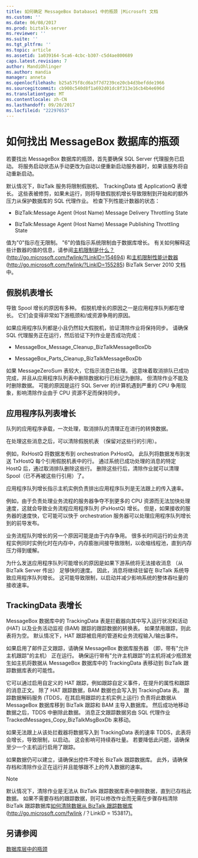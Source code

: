 ```yaml
---
title: 如何确定 MessageBox Database1 中的瓶颈 |Microsoft 文档
ms.custom: ''
ms.date: 06/08/2017
ms.prod: biztalk-server
ms.reviewer: ''
ms.suite: ''
ms.tgt_pltfrm: ''
ms.topic: article
ms.assetid: 1a039164-5ca6-4cbc-b307-c5d4ae800689
caps.latest.revision: 7
author: MandiOhlinger
ms.author: mandia
manager: anneta
ms.openlocfilehash: b25a575f8cd6a3f7d7239ce20cb4d3befdde1966
ms.sourcegitcommit: cb908c540d8f1a692d01dc8f313e16cb4b4e696d
ms.translationtype: MT
ms.contentlocale: zh-CN
ms.lasthandoff: 09/20/2017
ms.locfileid: "22297653"
---
```

# <a name="how-to-identify-bottlenecks-in-the-messagebox-database"></a>如何找出 MessageBox 数据库的瓶颈
若要找出 MessageBox 数据库的瓶颈，首先要确保 SQL Server 代理服务已启动。 将服务启动状态从手动更改为自动以便重新启动服务器时，如果该服务将自动重新启动。  
  
 默认情况下，BizTalk 服务将限制假脱机、 TrackingData 或 ApplicationQ 表增长。 这些表被修剪，如果未运行，则将导致假脱机增长导致限制到开始和的额外压力从保护数据库的 SQL 代理作业。 检查下列性能计数器的状态：  
  
-   BizTalk:Message Agent (Host Name) Message Delivery Throttling State  
  
-   BizTalk:Message Agent (Host Name) Message Publishing Throttling State  
  
 值为"0"指示在无限制。 "6"的值指示系统限制由于数据库增长。 有关如何解释这些计数器的值的信息，请参阅[主机限制是什么？](http://go.microsoft.com/fwlink/?LinkID=154694) (http://go.microsoft.com/fwlink/?LinkID=154694) 和[主机限制性能计数器](http://go.microsoft.com/fwlink/?LinkID=155285)(http://go.microsoft.com/fwlink/?LinkID=155285) BizTalk Server 2010 文档中。  
  
## <a name="spool-table-growth"></a>假脱机表增长  
 导致 Spool 增长的原因有多种。 假脱机增长的原因之一是应用程序队列都在增长。 它们会变得非常如下游瓶颈和/或资源争用的原因。  
  
 如果应用程序队列都是小且仍然较大假脱机，验证清除作业将保持同步。 请确保 SQL 代理服务正在运行，然后验证下列作业是否成功完成：  
  
-   MessageBox_Message_Cleanup_BizTalkMessageBoxDb  
  
-   MessageBox_Parts_Cleanup_BizTalkMessageBoxDb  
  
 如果 MessageZeroSum 表较大，它指示消息已处理。 这意味着取消排队已成功完成，并且从应用程序队列表中删除数据和行已标记为删除。 但清除作业不能及时删除数据。 可能的原因是运行 SQL Server 的计算机遇到严重的 CPU 争用现象，影响清除作业由于 CPU 资源不足而保持同步。  
  
## <a name="application-queue-table-growth"></a>应用程序队列表增长  
 队列的应用程序承载，一次处理，取消排队的清理正在进行的转换数据。  
  
 在处理这些消息之后，可以清除假脱机表 （保留对这些行的引用）。  
  
 例如，RxHostQ 将数据发布到 orchestration PxHostQ。 此队列将数据发布到发送 TxHostQ 每个引用假脱机表中的行。 通过系统已成功处理的消息的特定 HostQ 后，通过取消排队删除这些行。 删除这些行后，清除作业就可以清理 Spool（已不再被这些行引用）了。  
  
 应用程序队列增长指示主机实例负责排出应用程序队列是无法跟上的传入速率。  
  
 例如，由于负责处理业务流程的服务器争夺不到更多的 CPU 资源而无法加快处理速度，这就会导致业务流程应用程序队列 (PxHostQ) 增长。 但是，如果接收的服务器的速度快，它可能可以快于 orchestration 服务器可以处理应用程序队列增长到的前导发布。  
  
 业务流程队列增长的另一个原因可能是由于内存争用。 很多长时间运行的业务流程实例同时实例化时在内存中，内存膨胀间接导致限制，以收缩线程池，直到内存压力得到缓解。  
  
 为什么发送应用程序队列可能增长的原因是如果下游系统将无法接收消息 （从 BizTalk Server 传出） 足够快的速度。 因此，消息将继续驻留在 BizTalk 系统导致应用程序队列增长。 这可能导致限制，以启动并减少影响系统的整体吞吐量的接收速率。  
  
## <a name="trackingdata-table-growth"></a>TrackingData 表增长  
 MessageBox 数据库中的 TrackingData 表是拦截器向其中写入运行状况和活动 (HAT) 以及业务活动监视 (BAM) 跟踪的跟踪数据的转换表。 如果禁用跟踪，则此表将为空。 默认情况下，HAT 跟踪被启用的管道和业务流程输入/输出事件。  
  
 如果启用了邮件正文跟踪，请确保 MessageBox 数据库服务器 （即，带有"允许主机跟踪"的主机） 正在运行。 确保运行带有"允许主机跟踪"的主机将减少瓶颈发生如主机将数据从 MessageBox 数据库中的 TrackingData 表移动到 BizTalk 跟踪数据库表的可能性。  
  
 它可以通过启用自定义的 HAT 跟踪，例如跟踪自定义事件，在提升的属性和跟踪的消息正文。 除了 HAT 跟踪数据，BAM 数据也会写入到 TrackingData 表。 跟踪数据解码服务 (TDDS，在其启用跟踪的主机实例上运行) 负责将此数据从 MessageBox 数据库移到 BizTalk 跟踪和 BAM 主导入数据库。 然后成功地移动数据之后，TDDS 中删除此数据。 消息正文跟踪数据另由 SQL 代理作业 TrackedMessages_Copy_BizTalkMsgBoxDb 来移动。  
  
 如果无法跟上从该处拦截器将数据写入到 TrackingData 表的速率 TDDS，此表将会增长，导致限制，以启动。 这会影响可持续吞吐量。 若要降低此问题，请确保至少一个主机运行启用了跟踪。  
  
 如果数据仍可以建立，请确保出控件不增长 BizTalk 跟踪数据库。 此外，请确保存档和清除作业正在运行并且能够跟不上的传入数据的速率。  
  
> [!NOTE]  
>  默认情况下，清除作业是无法从 BizTalk 跟踪数据库表中删除数据，直到已存档此数据。 如果不需要存档的跟踪数据，则可以修改作业而无需在步骤存档清除 BizTalk 跟踪数据库[如何清除数据从 BizTalk 跟踪数据库](http://go.microsoft.com/fwlink/?LinkID=153817)(http://go.microsoft.com/fwlink /？LinkID = 153817)。  
  
## <a name="see-also"></a>另请参阅  
 [数据库层中的瓶颈](../technical-guides/bottlenecks-in-the-database-tier.md)